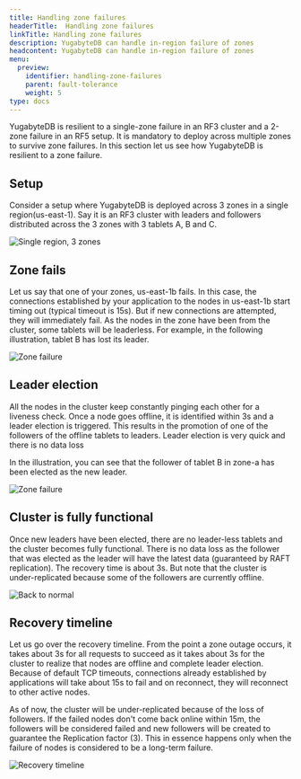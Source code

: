 ```yaml
---
title: Handling zone failures
headerTitle:  Handling zone failures
linkTitle: Handling zone failures
description: YugabyteDB can handle in-region failure of zones
headcontent: YugabyteDB can handle in-region failure of zones
menu:
  preview:
    identifier: handling-zone-failures
    parent: fault-tolerance
    weight: 5
type: docs
---
```


YugabyteDB is resilient to a single-zone failure in an RF3 cluster and a 2-zone failure in an RF5 setup. It is mandatory to deploy across multiple zones to survive zone failures. In this section let us see how YugabyteDB is resilient to a zone failure.

## Setup

Consider a setup where YugabyteDB is deployed across 3 zones in a single region(us-east-1). Say it is an RF3 cluster with leaders and followers distributed across the 3 zones with 3 tablets A, B and C.

![Single region, 3 zones](/images/explore/fault-tolerance/single-region-setup.png)

## Zone fails

Let us say that one of your zones, us-east-1b fails. In this case, the connections established by your application to the nodes in us-east-1b start timing out (typical timeout is 15s). But if new connections are attempted, they will immediately fail. As the nodes in the zone have been from the cluster, some tablets will be leaderless. For example, in the following illustration, tablet B has lost its leader.

![Zone failure](/images/explore/fault-tolerance/single-region-zone-failure.png)

## Leader election

All the nodes in the cluster keep constantly pinging each other for a liveness check. Once a node goes offline, it is identified within 3s and a leader election is triggered. This results in the promotion of one of the followers of the offline tablets to leaders. Leader election is very quick and there is no data loss

In the illustration, you can see that the follower of tablet B in zone-a has been elected as the new leader.

![Zone failure](/images/explore/fault-tolerance/zone-failure-leader-election.png)

## Cluster is fully functional

Once new leaders have been elected, there are no leader-less tablets and the cluster becomes fully functional. There is no data loss as the follower that was elected as the leader will have the latest data (guaranteed by RAFT replication). The recovery time is about 3s. But note that the cluster is under-replicated because some of the followers are currently offline.

![Back to normal](/images/explore/fault-tolerance/zone-failure-fully-functional.png)

## Recovery timeline

Let us go over the recovery timeline. From the point a zone outage occurs, it takes about 3s for all requests to succeed as it takes about 3s for the cluster to realize that nodes are offline and complete leader election. Because of default TCP timeouts, connections already established by applications will take about 15s to fail and on reconnect, they will reconnect to other active nodes.

As of now, the cluster will be under-replicated because of the loss of followers. If the failed nodes don't come back online within 15m, the followers will be considered failed and new followers will be created to guarantee the Replication factor (3). This in essence happens only when the failure of nodes is considered to be a long-term failure.

![Recovery timeline](/images/explore/fault-tolerance/zone-failure-recovery-timeline.png)